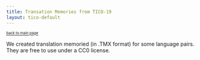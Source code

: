 ```yaml
---
title: Transation Memories from TICO-19
layout: tico-default
---
```


<sup><sub>[back to main page](index.html) </sub></sup>


We created translation memoried (in .TMX format) for some language pairs.
They are free to use under a CC0 license.


